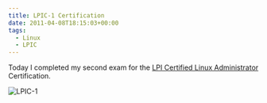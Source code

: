 ```yaml
---
title: LPIC-1 Certification
date: 2011-04-08T18:15:03+00:00
tags:
  - Linux
  - LPIC
---
```


Today I completed my second exam for the [LPI Certified Linux Administrator](https://www.lpi.org/our-certifications/lpic-1-overview) Certification.

![LPIC-1](/images/LPIC-1-Small.png)
